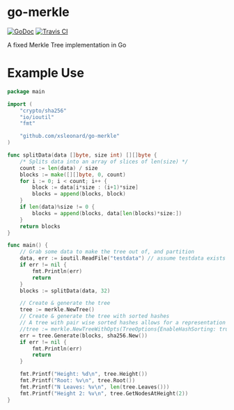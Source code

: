 go-merkle
=========
[![GoDoc](https://godoc.org/github.com/xsleonard/go-merkle?status.svg)](https://godoc.org/github.com/xsleonard/go-merkle)
[![Travis CI](https://api.travis-ci.org/xsleonard/go-merkle.svg?branch=master)](https://travis-ci.org/xsleonard/go-merkle)

A fixed Merkle Tree implementation in Go

Example Use
===========

```go
package main

import (
    "crypto/sha256"
    "io/ioutil"
    "fmt"

    "github.com/xsleonard/go-merkle"
)

func splitData(data []byte, size int) [][]byte {
    /* Splits data into an array of slices of len(size) */
    count := len(data) / size
    blocks := make([][]byte, 0, count)
    for i := 0; i < count; i++ {
        block := data[i*size : (i+1)*size]
        blocks = append(blocks, block)
    }
    if len(data)%size != 0 {
        blocks = append(blocks, data[len(blocks)*size:])
    }
    return blocks
}

func main() {
    // Grab some data to make the tree out of, and partition
    data, err := ioutil.ReadFile("testdata") // assume testdata exists
    if err != nil {
        fmt.Println(err)
        return
    }
    blocks := splitData(data, 32)

    // Create & generate the tree
    tree := merkle.NewTree()
    // Create & generate the tree with sorted hashes
    // A tree with pair wise sorted hashes allows for a representation of proofs which are more space efficient
    //tree := merkle.NewTreeWithOpts(TreeOptions{EnableHashSorting: true})
    err = tree.Generate(blocks, sha256.New())
    if err != nil {
        fmt.Println(err)
        return
    }

    fmt.Printf("Height: %d\n", tree.Height())
    fmt.Printf("Root: %v\n", tree.Root())
    fmt.Printf("N Leaves: %v\n", len(tree.Leaves()))
    fmt.Printf("Height 2: %v\n", tree.GetNodesAtHeight(2))
}

```
